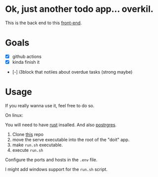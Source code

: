 # Ok, just another todo app... overkil.

This is the back end to this [front-end](https://github.com/pdoms/doit_web).

# Goals

- [x] github actions
- [x] kinda finish it
- [-] i3block that notiies about overdue tasks (strong maybe)
 
# Usage
If you really wanna use it, feel free to do so.

On linux: 

You will need to have [rust](https://www.rust-lang.org/tools/install) insalled.
And also [postrgres](https://www.postgresql.org/download/).
1. Clone [this](https://github.com/pdoms/serve) repo 
2. move the serve executable into the root of the "doit" app.
3. make ``run.sh`` executable.
4. execute ``run.sh``

Configure the ports and hosts in the ``.env`` file.

I might add windows support for the ``run.sh`` script. 





